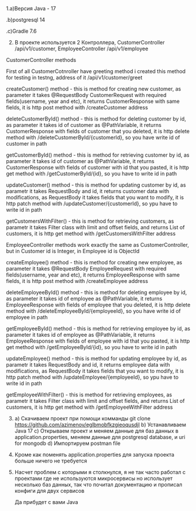   1.a)Версия Java - 17
  
  .b)postgresql 14
  
  .c)Gradle 7.6
  
2. В проекте используется 2 Контроллера, CustomerController /api/v1/customer, EmployeeController /api/v1/employee
   
CustomerController methods

First of all CustomerCotnroller have greeting method i created this method for testing in testng, address of it /api/v1/customer/greet

createCustomer() method - this is method for creating new customer, as parameter it takes @RequestBody CustomerRequest with required fields(username, year and etc), it returns CustomerResponse with same fields, it is http post method with /createCustomer address

deleteCustomerById() method - this is method for deleting customer by id, as parameter it takes id of customer as @PathVariable, it returns CustomerResponse with fields of customer that you deleted, it is http delete method with /deleteCustomerById/{customerId}, so you have write id of customer in path

getCustomerById() method - this is method for retrieving customer by id, as parameter it takes id of customer as @PathVariable, it returns CustomerResponse with fields of customer with id that you pasted, it is http get method with /getCustomerById/{id}, so you have to write id in path

updateCustomer() method - this is method for updating customer by id, as parametr it takes RequestBody and id, it returns customer data with modifications, as RequestBody it takes fields that you want to modify, it is http patch method with /updateCustomer/{customerId}, so ypu have to write id in path

getCustomersWithFilter() - this is method for retrieving customers, as parametr it takes Filter class with limit and offset fields, and returns List of customers, it is http get method with /getCustomersWithFilter address


EmployeeController methods work exactly the same as CustomerController, but in Customer id is Integer, in Employee id is ObjectId

createEmployee() method - this is method for creating new employee, as parameter it takes @RequestBody EmployeeRequest with required fields(username, year and etc), it returns EmployeeResponse with same fields, it is http post method with /createEmployee address

deleteEmployeeById() method - this is method for deleting employee by id, as parameter it takes id of employee as @PathVariable, it returns EmployeeResponse with fields of employee that you deleted, it is http delete method with /deleteEmployeeById/{employeeId}, so you have write id of employee in path

getEmployeeById() method - this is method for retrieving employee by id, as parameter it takes id of employee as @PathVariable, it returns EmployeeResponse with fields of employee with id that you pasted, it is http get method with /getEmployeeById/{id}, so you have to write id in path

updateEmployee() method - this is method for updating employee by id, as parametr it takes RequestBody and id, it returns employee data with modifications, as RequestBody it takes fields that you want to modify, it is http patch method with /updateEmployee/{employeeId}, so ypu have to write id in path

getEmployeeWithFilter() - this is method for retrieving employees, as parametr it takes Filter class with limit and offset fields, and returns List of customers, it is http get method with /getEmployeeWithFilter address

3. a) Скачиваем проект при помощи комманды git clone
https://github.com/azimenov/eglbmobfkzgieoqusdjl
b) Устанавливаем Java 17
c) Открываем проект и меняем данные для баз данных в application.properties, меняем данные для postgresql database, и uri for mongodb
d) Импортируем postman file
4. Кроме как поменять application.properties для запуска проекта больше ничего не требуется
5. Насчет проблем с которыми я столкнулся, я не так часто работал с проектами где не используются микросервисы но использует несколько баз данных, так что почитал документацию и прописал конфиги для двух сервисов

    Да прибудет с вами Java
